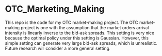 # OTC_Marketing_Making
This repo is the code for my OTC market-making project. The OTC market-making project is one with the assumption that the market orders arrival intensity is linearly inverse to the bid-ask spreads. 
This setting is very nice because the optimal policy under this setting is Gaussian. However, this simple setting can generate very large bid-ask spreads, which is unrealistic. Future research will consider a more general setting. 
